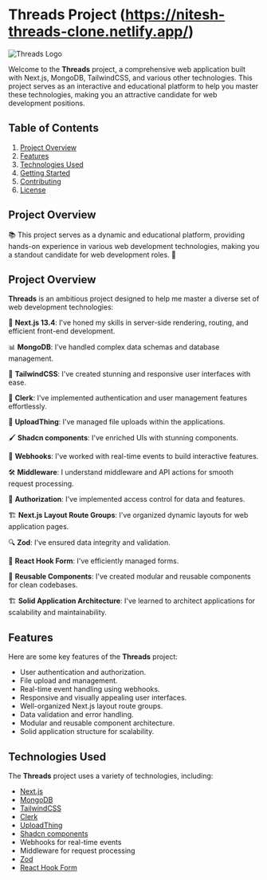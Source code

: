 # Threads Project (https://nitesh-threads-clone.netlify.app/)

![Threads Logo](threads-logo.png)

Welcome to the **Threads** project, a comprehensive web application built with Next.js, MongoDB, TailwindCSS, and various other technologies. This project serves as an interactive and educational platform to help you master these technologies, making you an attractive candidate for web development positions.

## Table of Contents

1. [Project Overview](#project-overview)
2. [Features](#features)
3. [Technologies Used](#technologies-used)
4. [Getting Started](#getting-started)
5. [Contributing](#contributing)
6. [License](#license)

## Project Overview

📚 This project serves as a dynamic and educational platform, providing hands-on experience in various web development technologies, making you a standout candidate for web development roles. 🌟

## Project Overview

**Threads** is an ambitious project designed to help me master a diverse set of web development technologies:

🔵 **Next.js 13.4**: I've honed my skills in server-side rendering, routing, and efficient front-end development.

📊 **MongoDB**: I've handled complex data schemas and database management.

🎨 **TailwindCSS**: I've created stunning and responsive user interfaces with ease.

🔑 **Clerk**: I've implemented authentication and user management features effortlessly.

📂 **UploadThing**: I've managed file uploads within the applications.

🖌️ **Shadcn components**: I've enriched UIs with stunning components.

📡 **Webhooks**: I've worked with real-time events to build interactive features.

🛠️ **Middleware**: I understand middleware and API actions for smooth request processing.

🔐 **Authorization**: I've implemented access control for data and features.

🏗️ **Next.js Layout Route Groups**: I've organized dynamic layouts for web application pages.

🔍 **Zod**: I've ensured data integrity and validation.

📝 **React Hook Form**: I've efficiently managed forms.

🔄 **Reusable Components**: I've created modular and reusable components for clean codebases.

🏗️ **Solid Application Architecture**: I've learned to architect applications for scalability and maintainability.

## Features

Here are some key features of the **Threads** project:

- User authentication and authorization.
- File upload and management.
- Real-time event handling using webhooks.
- Responsive and visually appealing user interfaces.
- Well-organized Next.js layout route groups.
- Data validation and error handling.
- Modular and reusable component architecture.
- Solid application structure for scalability.

## Technologies Used

The **Threads** project uses a variety of technologies, including:

- [Next.js](https://nextjs.org/)
- [MongoDB](https://www.mongodb.com/)
- [TailwindCSS](https://tailwindcss.com/)
- [Clerk](https://clerk.dev/)
- [UploadThing](https://uploadthingy.com/)
- [Shadcn components](https://shadcn.com/)
- Webhooks for real-time events
- Middleware for request processing
- [Zod](https://github.com/colinhacks/zod)
- [React Hook Form](https://react-hook-form.com/)


